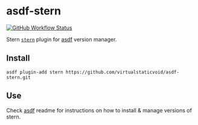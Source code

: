 # asdf-stern

[![GitHub Workflow Status](https://img.shields.io/github/workflow/status/virtualstaticvoid/asdf-stern/Main%20Workflow?style=flat-square)](https://github.com/virtualstaticvoid/asdf-stern/actions)

Stern [`stern`][util] plugin for [asdf](https://github.com/asdf-vm/asdf) version manager.

## Install

```
asdf plugin-add stern https://github.com/virtualstaticvoid/asdf-stern.git
```

## Use

Check [asdf](https://github.com/asdf-vm/asdf) readme for instructions on how to install & manage versions of stern.

[util]: https://github.com/wercker/stern
